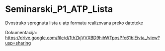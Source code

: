 # Seminarski_P1_ATP_Lista
Dvostruko spregnuta lista u atp formatu realizovana preko datoteke

Dokumentacija: https://drive.google.com/file/d/1thZkjVVXBD9hihWTposPfc61blEivta_/view?usp=sharing
